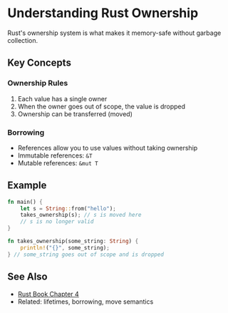 # Understanding Rust Ownership

Rust's ownership system is what makes it memory-safe without garbage collection.

## Key Concepts

### Ownership Rules
1. Each value has a single owner
2. When the owner goes out of scope, the value is dropped
3. Ownership can be transferred (moved)

### Borrowing
- References allow you to use values without taking ownership
- Immutable references: `&T`
- Mutable references: `&mut T`

## Example
```rust
fn main() {
    let s = String::from("hello");
    takes_ownership(s); // s is moved here
    // s is no longer valid
}

fn takes_ownership(some_string: String) {
    println!("{}", some_string);
} // some_string goes out of scope and is dropped
```

## See Also
- [Rust Book Chapter 4](https://doc.rust-lang.org/book/ch04-00-understanding-ownership.html)
- Related: lifetimes, borrowing, move semantics
